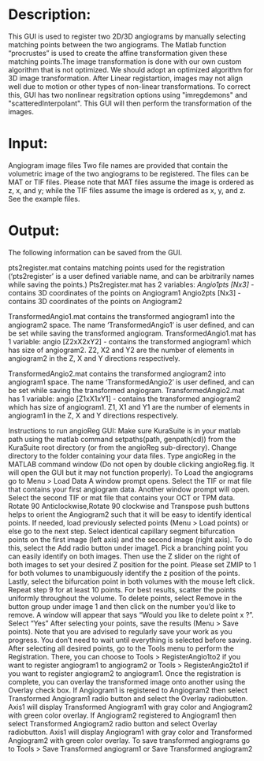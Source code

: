 

# Description:
This GUI is used to register two 2D/3D angiograms by manually selecting matching points between the two angiograms. The Matlab function “procrustes” is used to create the affine transformation given these matching points.The image transformation is done with our own custom algorithm that is not optimized. We should adopt an optimized algorithm for 3D image transformation. After Linear registartion, images may not align well due to motion or other types of non-linear transformations. To correct this, GUI has two nonlinear regsitration options using "imregdemons" and "scatteredInterpolant". This GUI will then perform the transformation of the images.

# Input: 
Angiogram image files
Two file names are provided that contain the volumetric image of the two angiograms to be registered. The files can be MAT or TIF files. Please note that MAT files assume the image is ordered as z, x, and y; while the TIF files assume the image is ordered as x, y, and z. See the example files.

# Output: 
The following information can be saved from the GUI.

pts2register.mat contains matching points used for the registration (‘pts2register’ is a user defined variable name, and can be arbitrarily names while saving the points.)
Pts2register.mat has 2 variables:
*Angio1pts [Nx3]* - contains 3D coordinates of the points on Angiogram1
Angio2pts [Nx3] - contains 3D coordinates of the points on Angiogram2

TransformedAngio1.mat contains the transformed angiogram1 into the angiogram2 space. The name ‘TransformedAngio1’ is user defined, and can be set while saving the transformed angiogram.
TransformedAngio1.mat has 1 variable:
angio [Z2xX2xY2] - contains the transformed angiogram1 which has size of angiogram2. Z2, X2 and Y2 are the number of elements in angiogram2 in the Z, X and Y directions respectively.

TransformedAngio2.mat contains the transformed angiogram2 into angiogram1 space. The name ‘TransformedAngio2’ is user defined, and can be set while saving the transformed angiogram.
TransformedAngio2.mat has 1 variable:
angio [Z1xX1xY1] - contains the transformed angiogram2 which has size of angiogram1. Z1, X1 and Y1 are the number of elements in angiogram1 in the Z, X and Y directions respectively.

Instructions to run angioReg GUI:
Make sure KuraSuite is in your matlab path using the matlab command setpaths(path, genpath(cd)) from the KuraSuite root directory (or from the angioReg sub-directory).
Change directory to the folder containing your data files.
Type angioReg in the MATLAB command window (Do not open by double clicking angioReg.fig. It will open the GUI but it may not function properly).
To Load the angiograms go to Menu > Load Data
A window prompt opens. Select the TIF or mat file that contains your first angiogram data.
Another window prompt will open. Select the second TIF or mat file that contains your OCT or TPM data.
Rotate 90 Anticlockwise,Rotate 90 clockwise and Transpose push buttons helps to orient the Angiogram2 such that it will be easy to identify identical points.
If needed, load previously selected points (Menu > Load points) or else go to the next step.
Select identical capillary segment bifurcation points on the first image (left axis) and the second image (right axis). To do this, select the Add radio button under image1. Pick a branching point you can easily identify on both images. Then use the Z slider on the right of both images to set your desired Z position for the point. Please set ZMIP to 1 for both volumes to unambiguously identify the z position of the points. Lastly, select the bifurcation point in both volumes with the mouse left click.
Repeat step 9 for at least 10 points. For best results, scatter the points uniformly throughout the volume. 
To delete points, select Remove in the button group under image 1 and then click on the number you’d like to remove. A window will appear that says “Would you like to delete point  x ?”. Select “Yes”
After selecting your points, save the results (Menu > Save points). Note that you are advised to regularly save your work as you progress. You don’t need to wait until everything is selected before saving.
After selecting all desired points, go to the Tools menu to perform the Registration. There, you can choose to Tools > RegisterAngio1to2 if you want to register angiogram1 to angiogram2 or Tools > RegisterAngio2to1 if you want to register angiogram2 to angiogram1.
Once the registration is complete, you can overlay the transformed image onto another using the Overlay check box. 
If Angiogram1 is registered to Angiogram2 then select Transformed Angiogram1 radio button and select the Overlay radiobutton. Axis1 will display Transformed Angiogram1 with gray color and Angiogram2 with green color overlay.
If Angiogram2 registered to Angiogram1 then select Transformed Angiogram2 radio button and select Overlay radiobutton. Axis1 will display Angiogram1 with gray color and Transformed Angiogram2 with green color overlay.
To save transformed angiograms go to Tools > Save Transformed angiogram1 or Save Transformed angiogram2
